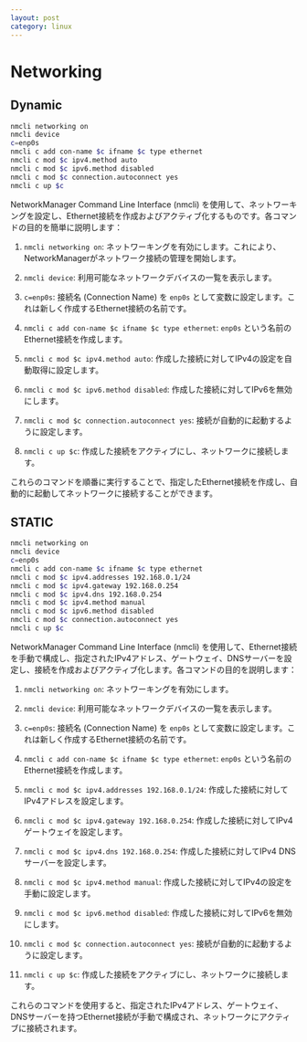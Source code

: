 ```yaml
---
layout: post
category: linux
---
```


# Networking

## Dynamic

```sh
nmcli networking on
nmcli device
c=enp0s
nmcli c add con-name $c ifname $c type ethernet
nmcli c mod $c ipv4.method auto
nmcli c mod $c ipv6.method disabled
nmcli c mod $c connection.autoconnect yes
nmcli c up $c
```

NetworkManager Command Line Interface (nmcli) を使用して、ネットワーキングを設定し、Ethernet接続を作成およびアクティブ化するものです。各コマンドの目的を簡単に説明します：

1. `nmcli networking on`: ネットワーキングを有効にします。これにより、NetworkManagerがネットワーク接続の管理を開始します。

2. `nmcli device`: 利用可能なネットワークデバイスの一覧を表示します。

3. `c=enp0s`: 接続名 (Connection Name) を `enp0s` として変数に設定します。これは新しく作成するEthernet接続の名前です。

4. `nmcli c add con-name $c ifname $c type ethernet`: `enp0s` という名前のEthernet接続を作成します。

5. `nmcli c mod $c ipv4.method auto`: 作成した接続に対してIPv4の設定を自動取得に設定します。

6. `nmcli c mod $c ipv6.method disabled`: 作成した接続に対してIPv6を無効にします。

7. `nmcli c mod $c connection.autoconnect yes`: 接続が自動的に起動するように設定します。

8. `nmcli c up $c`: 作成した接続をアクティブにし、ネットワークに接続します。

これらのコマンドを順番に実行することで、指定したEthernet接続を作成し、自動的に起動してネットワークに接続することができます。

## STATIC

```sh
nmcli networking on
nmcli device
c=enp0s
nmcli c add con-name $c ifname $c type ethernet
nmcli c mod $c ipv4.addresses 192.168.0.1/24
nmcli c mod $c ipv4.gateway 192.168.0.254
nmcli c mod $c ipv4.dns 192.168.0.254
nmcli c mod $c ipv4.method manual
nmcli c mod $c ipv6.method disabled
nmcli c mod $c connection.autoconnect yes
nmcli c up $c
```

NetworkManager Command Line Interface (nmcli) を使用して、Ethernet接続を手動で構成し、指定されたIPv4アドレス、ゲートウェイ、DNSサーバーを設定し、接続を作成およびアクティブ化します。各コマンドの目的を説明します：

1. `nmcli networking on`: ネットワーキングを有効にします。

2. `nmcli device`: 利用可能なネットワークデバイスの一覧を表示します。

3. `c=enp0s`: 接続名 (Connection Name) を `enp0s` として変数に設定します。これは新しく作成するEthernet接続の名前です。

4. `nmcli c add con-name $c ifname $c type ethernet`: `enp0s` という名前のEthernet接続を作成します。

5. `nmcli c mod $c ipv4.addresses 192.168.0.1/24`: 作成した接続に対してIPv4アドレスを設定します。

6. `nmcli c mod $c ipv4.gateway 192.168.0.254`: 作成した接続に対してIPv4ゲートウェイを設定します。

7. `nmcli c mod $c ipv4.dns 192.168.0.254`: 作成した接続に対してIPv4 DNSサーバーを設定します。

8. `nmcli c mod $c ipv4.method manual`: 作成した接続に対してIPv4の設定を手動に設定します。

9. `nmcli c mod $c ipv6.method disabled`: 作成した接続に対してIPv6を無効にします。

10. `nmcli c mod $c connection.autoconnect yes`: 接続が自動的に起動するように設定します。

11. `nmcli c up $c`: 作成した接続をアクティブにし、ネットワークに接続します。

これらのコマンドを使用すると、指定されたIPv4アドレス、ゲートウェイ、DNSサーバーを持つEthernet接続が手動で構成され、ネットワークにアクティブに接続されます。